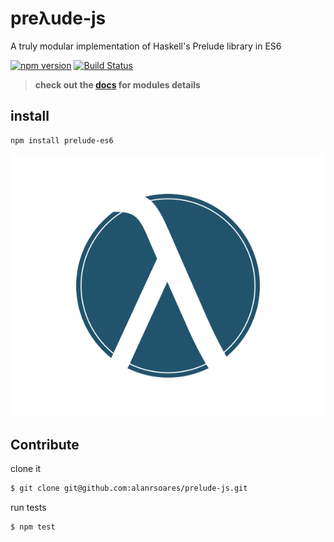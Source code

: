 # preλude-js
A truly modular implementation of Haskell's Prelude library in ES6

[![npm version](https://badge.fury.io/js/prelude-es6.svg)](http://badge.fury.io/js/prelude-es6)
[![Build Status](https://travis-ci.org/alanrsoares/prelude-js.svg?branch=master)](https://travis-ci.org/alanrsoares/prelude-js)

> **check out the [docs](/docs/README.md) for modules details**

## install

```bash
npm install prelude-es6
```

![alt tag](/logo2.png)

## Contribute

clone it
```bash
$ git clone git@github.com:alanrsoares/prelude-js.git
```

run tests
```bash
$ npm test
```
